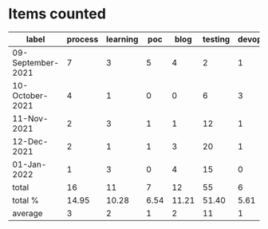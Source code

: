 # Items counted
label | process | learning | poc | blog | testing | devops
---|---|---|---|---|---|---
09-September-2021 | 7 | 3 | 5 | 4 | 2 | 1
10-October-2021 | 4 | 1 | 0 | 0 | 6 | 3
11-Nov-2021 | 2 | 3 | 1 | 1 | 12 | 1
12-Dec-2021 | 2 | 1 | 1 | 3 | 20 | 1
01-Jan-2022 | 1 | 3 | 0 | 4 | 15 | 0
total | 16 | 11 | 7 | 12 | 55 | 6
total % | 14.95 | 10.28 | 6.54 | 11.21 | 51.40 | 5.61
average | 3 | 2 | 1 | 2 | 11 | 1
